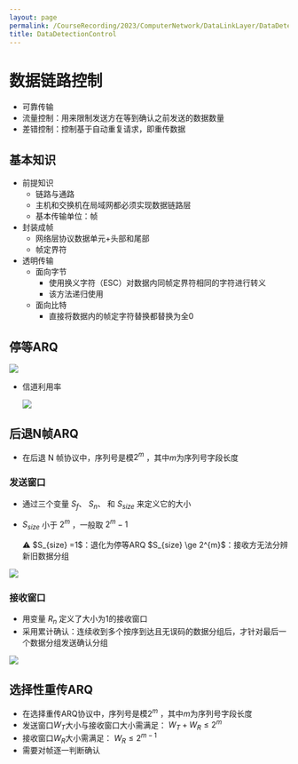 ```yaml
---
layout: page
permalink: /CourseRecording/2023/ComputerNetwork/DataLinkLayer/DataDetectionControl/index.html
title: DataDetectionControl
---
```


# 数据链路控制

- 可靠传输
- 流量控制：用来限制发送方在等到确认之前发送的数据数量
- 差错控制：控制基于自动重复请求，即重传数据

## 基本知识

- 前提知识
    - 链路与通路
    - 主机和交换机在局域网都必须实现数据链路层
    - 基本传输单位：帧
- 封装成帧
    - 网络层协议数据单元+头部和尾部
    - 帧定界符
- 透明传输
    - 面向字节
        - 使用换义字符（ESC）对数据内同帧定界符相同的字符进行转义
        - 该方法递归使用
    - 面向比特
        - 直接将数据内的帧定字符替换都替换为全0

## 停等ARQ

<img src="https://CRYoushiwo.github.io/images/CoursesRecording/ComputerNetwork/DataLinkLayer/Chapter11/Untitled.png" class="blog-image" >

- 信道利用率
    
    <img src="https://CRYoushiwo.github.io/images/CoursesRecording/ComputerNetwork/DataLinkLayer/Chapter11/Untitled%201.png" class="blog-image" >
    

## 后退N帧ARQ

- 在后退 N 帧协议中，序列号是模$2^m$ ，其中$m$为序列号字段长度

### 发送窗口

- 通过三个变量 $S_f$、 $S_n$、 和 $S_{size}$ 来定义它的大小
- $S_{size}$ 小于 $2^m$ ，一般取 $2^m-1$
    
    <aside>
    ⚠️  $S_{size} =1$：退化为停等ARQ
    $S_{size} \ge 2^{m}$：接收方无法分辨新旧数据分组
    
    </aside>
    
<img src="https://CRYoushiwo.github.io/images/CoursesRecording/ComputerNetwork/DataLinkLayer/Chapter11/Untitled%202.png" class="blog-image" >

### 接收窗口

- 用变量 $R_n$ 定义了大小为1的接收窗口
- 采用累计确认：连续收到多个按序到达且无误码的数据分组后，才针对最后一个数据分组发送确认分组

<img src="https://CRYoushiwo.github.io/images/CoursesRecording/ComputerNetwork/DataLinkLayer/Chapter11/Untitled%203.png" class="blog-image" >

## 选择性重传ARQ

- 在选择重传ARQ协议中，序列号是模$2^m$ ，其中$m$为序列号字段长度
- 发送窗口$W_T$大小与接收窗口大小需满足： $W_T+W_R≤2^m$
- 接收窗口$W_R$大小需满足： $W_R≤2^{m-1}$
- 需要对帧逐一判断确认